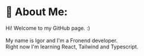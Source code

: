 # 💫 About Me:
Hi! Welcome to my GitHub page. :)<br><br>My name is Igor and I'm a Fronend developer. <br>Right now I'm learning React, Tailwind and Typescript.

